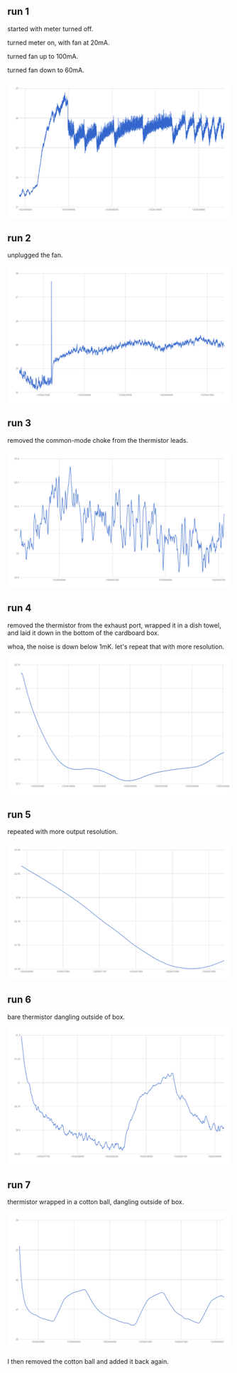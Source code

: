 ## run 1

started with meter turned off.

turned meter on, with fan at 20mA.

turned fan up to 100mA.

turned fan down to 60mA.

![](run1/chart.png)

## run 2

unplugged the fan.

![](run2/chart.png)


## run 3

removed the common-mode choke from the thermistor leads.

![](run3/chart.png)


## run 4

removed the thermistor from the exhaust port, wrapped it in a dish towel, and laid it down in the bottom of the cardboard box.

whoa, the noise is down below 1mK.  let's repeat that with more resolution.

![](run4/chart.png)



## run 5

repeated with more output resolution.

![](run5/chart.png)


## run 6

bare thermistor dangling outside of box.

![](run6/chart.png)


## run 7

thermistor wrapped in a cotton ball, dangling outside of box.

![](run7/chart.png)

I then removed the cotton ball and added it back again.

